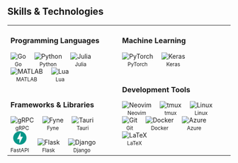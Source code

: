 ## Skills & Technologies

<table>
<tr>
<td width="50%" valign="top">

### Programming Languages  
<div align="left">
  <div style="display: inline-block; text-align: center; margin-right: 15px;">
    <img alt="Go" width="30px" src="https://cdn.jsdelivr.net/gh/devicons/devicon/icons/go/go-original.svg" />
    <br><small>Go</small>
  </div>
  <div style="display: inline-block; text-align: center; margin-right: 15px;">
    <img alt="Python" width="30px" src="https://cdn.jsdelivr.net/gh/devicons/devicon/icons/python/python-original.svg" />
    <br><small>Python</small>
  </div>
  <div style="display: inline-block; text-align: center; margin-right: 15px;">
    <img alt="Julia" width="30px" src="https://cdn.jsdelivr.net/gh/devicons/devicon/icons/julia/julia-original.svg" />
    <br><small>Julia</small>
  </div>
  <div style="display: inline-block; text-align: center; margin-right: 15px;">
    <img alt="MATLAB" width="30px" src="https://cdn.jsdelivr.net/gh/devicons/devicon/icons/matlab/matlab-original.svg" />
    <br><small>MATLAB</small>
  </div>
  <div style="display: inline-block; text-align: center;">
    <img alt="Lua" width="30px" src="https://cdn.jsdelivr.net/gh/devicons/devicon/icons/lua/lua-original.svg" />
    <br><small>Lua</small>
  </div>
</div>
<br>

### Frameworks & Libraries  
<div align="left">
  <div style="display: inline-block; text-align: center; margin-right: 15px;">
    <img alt="gRPC" width="30px" src="https://cdn.jsdelivr.net/gh/devicons/devicon@latest/icons/grpc/grpc-original.svg" />
    <br><small>gRPC</small>
  </div>
  <div style="display: inline-block; text-align: center; margin-right: 15px;">
    <img alt="Fyne" width="30px" src="https://fyne.io/img/transparent.png" />
    <br><small>Fyne</small>
  </div>
  <div style="display: inline-block; text-align: center; margin-right: 15px;">
    <img alt="Tauri" width="30px" src="https://cdn.jsdelivr.net/gh/devicons/devicon@latest/icons/tauri/tauri-original-wordmark.svg" />
    <br><small>Tauri</small>
  </div>
  <div style="display: inline-block; text-align: center; margin-right: 15px;">
    <img alt="FastAPI" width="30px" src="https://raw.githubusercontent.com/devicons/devicon/master/icons/fastapi/fastapi-original.svg" />
    <br><small>FastAPI</small>
  </div>
  <div style="display: inline-block; text-align: center; margin-right: 15px;">
    <img alt="Flask" width="30px" src="https://cdn.jsdelivr.net/gh/devicons/devicon/icons/flask/flask-original.svg" />
    <br><small>Flask</small>
  </div>
  <div style="display: inline-block; text-align: center;">
    <img alt="Django" width="30px" src="https://cdn.jsdelivr.net/gh/devicons/devicon/icons/django/django-plain.svg" />
    <br><small>Django</small>
  </div>
</div>

</td>
<td width="50%" valign="top">

### Machine Learning
<div align="left">
  <div style="display: inline-block; text-align: center; margin-right: 15px;">
    <img alt="PyTorch" width="30px" src="https://cdn.jsdelivr.net/gh/devicons/devicon/icons/pytorch/pytorch-original.svg" />
    <br><small>PyTorch</small>
  </div>
  <div style="display: inline-block; text-align: center;">
    <img alt="Keras" width="30px" src="https://cdn.jsdelivr.net/gh/devicons/devicon/icons/keras/keras-original.svg" />
    <br><small>Keras</small>
  </div>
</div>
<br>

### Development Tools  
<div align="left">
  <div style="display: inline-block; text-align: center; margin-right: 15px;">
    <img alt="Neovim" width="30px" src="https://cdn.jsdelivr.net/gh/devicons/devicon/icons/vim/vim-original.svg" />
    <br><small>Neovim</small>
  </div>
  <div style="display: inline-block; text-align: center; margin-right: 15px;">
    <img alt="tmux" width="30px" src="https://cdn.jsdelivr.net/gh/devicons/devicon@latest/icons/linux/linux-original.svg" />
    <br><small>tmux</small>
  </div>
  <div style="display: inline-block; text-align: center; margin-right: 15px;">
    <img alt="Linux" width="30px" src="https://cdn.jsdelivr.net/gh/devicons/devicon/icons/linux/linux-original.svg" />
    <br><small>Linux</small>
  </div>
  <div style="display: inline-block; text-align: center; margin-right: 15px;">
    <img alt="Git" width="30px" src="https://cdn.jsdelivr.net/gh/devicons/devicon/icons/git/git-original.svg" />
    <br><small>Git</small>
  </div>
  <div style="display: inline-block; text-align: center; margin-right: 15px;">
    <img alt="Docker" width="30px" src="https://cdn.jsdelivr.net/gh/devicons/devicon/icons/docker/docker-original.svg" />
    <br><small>Docker</small>
  </div>
  <div style="display: inline-block; text-align: center; margin-right: 15px;">
    <img alt="Azure" width="30px" src="https://cdn.jsdelivr.net/gh/devicons/devicon/icons/azure/azure-original.svg" />
    <br><small>Azure</small>
  </div>
  <div style="display: inline-block; text-align: center;">
    <img alt="LaTeX" width="30px" src="https://upload.wikimedia.org/wikipedia/commons/9/92/LaTeX_logo.svg" />
    <br><small>LaTeX</small>
  </div>
</div>

</td>
</tr>
</table>
